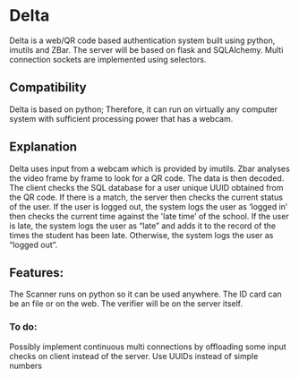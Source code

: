 # Delta
Delta is a web/QR code based authentication system built using python, imutils and ZBar. The server will be based on flask and SQLAlchemy. Multi connection sockets are implemented using selectors.

## Compatibility
Delta is based on python; Therefore, it can run on virtually any computer system with sufficient processing power that has a webcam.

## Explanation
Delta uses input from a webcam which is provided by imutils. Zbar analyses the video frame by frame to look for a QR code. The data is then decoded. The client checks the SQL database for a user unique UUID obtained from the QR code. If there is a match, the server then checks the current status of the user. If the user is logged out, the system logs the user as ‘logged in’ then checks the current time against the 'late time’ of the school. If the user is late, the system logs the user as “late” and adds it to the record of the times the student has been late. Otherwise, the system logs the user as “logged out”.

## Features:
The Scanner runs on python so it can be used anywhere.
The ID card can be an file or on the web.
The verifier will be on the server itself.

### To do:
Possibly implement continuous multi connections by offloading some input checks on client instead of the server.
Use UUIDs instead of simple numbers
